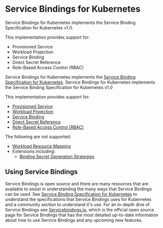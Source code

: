 # Service Bindings for Kubernetes

Service Bindings for Kubernetes implements the Service Binding Specification for Kubernetes v1.0.

This implementation provides support for:

- Provisioned Service
- Workload Projection
- Service Binding
- Direct Secret Reference
- Role-Based Access Control (RBAC)

Service Bindings for Kubernetes implements the
[Service Binding Specification for Kubernetes](https://github.com/k8s-service-bindings/spec).
Service Bindings for Kubernetes implements the Service Binding Specification for Kubernetes v1.0

This implementation provides support for:

- [Provisioned Service](https://github.com/k8s-service-bindings/spec/tree/12a9f2e376c50f051cc9aa913443bdecb0a24a01#provisioned-service)
- [Workload Projection](https://github.com/k8s-service-bindings/spec/tree/12a9f2e376c50f051cc9aa913443bdecb0a24a01#workload-projection)
- [Service Binding](https://github.com/k8s-service-bindings/spec/tree/12a9f2e376c50f051cc9aa913443bdecb0a24a01#service-binding)
- [Direct Secret Reference](https://github.com/k8s-service-bindings/spec/tree/12a9f2e376c50f051cc9aa913443bdecb0a24a01#direct-secret-reference)
- [Role-Based Access Control (RBAC)](https://github.com/k8s-service-bindings/spec/tree/12a9f2e376c50f051cc9aa913443bdecb0a24a01#role-based-access-control-rbac)

The following are not supported:

- [Workload Resource Mapping](https://github.com/k8s-service-bindings/spec/tree/12a9f2e376c50f051cc9aa913443bdecb0a24a01#workload-resource-mapping)
- Extensions including:
  - [Binding Secret Generation Strategies](https://github.com/k8s-service-bindings/spec/tree/12a9f2e376c50f051cc9aa913443bdecb0a24a01#binding-secret-generation-strategies)

## Using Service Bindings

Service Bindings is open source and there are many resources that are
available to assist in understanding the many ways that Service Bindings can be used. See [Service Binding Specification for Kubernetes](https://github.com/servicebinding/spec)
to understand the specifications that Service Bindings uses for Kubernetes and a community section
to understand it's use. For an in-depth dive of Service Bindings see
[Servicebindings.io](https://servicebinding.io/), which is the official open source page for Service
Bindings that has the most detailed up-to-date information about how to use Service Bindings and any upcoming new features.